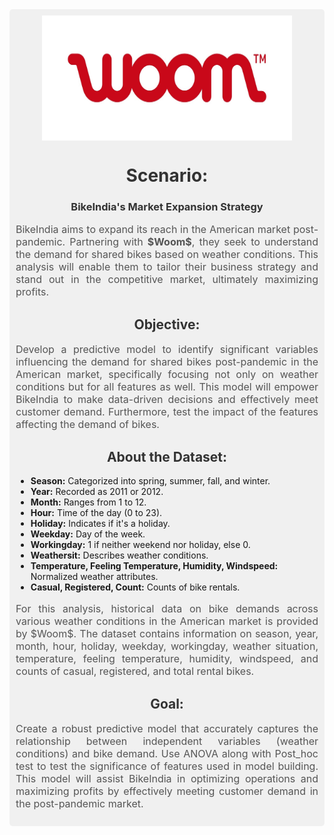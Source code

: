 <div style="background-color:#f0f0f0; padding:10px; border-radius:5px;">
    <img src="woom_rgb.jpg" width="400" height="200" style="display:block; margin:auto;" align = "center">
    <h1 style="color:#333333; text-align:center;">Scenario:</h1>
    <h3 style="color:#333333; text-align:center;">BikeIndia's Market Expansion Strategy</h3>
    <p style="color:#555555; font-size:16px; text-align:justify;">
        BikeIndia aims to expand its reach in the American market post-pandemic. Partnering with <strong>$Woom$</strong>, they seek to understand the demand for shared bikes based on weather conditions. This analysis will enable them to tailor their business strategy and stand out in the competitive market, ultimately maximizing profits.
    </p>
    <h2 style="color:#333333; text-align:center;">Objective:</h2>
    <p style="color:#555555; font-size:16px; text-align:justify;">
        Develop a predictive model to identify significant variables influencing the demand for shared bikes post-pandemic in the American market, specifically focusing not only on weather conditions but for all features as well. This model will empower BikeIndia to make data-driven decisions and effectively meet customer demand. Furthermore, test the impact of the features affecting the demand of bikes. 
    </p>
    <h2 style="color:#333333; text-align:center;">About the Dataset:</h2>
    <ul>
        <li><strong>Season:</strong> Categorized into spring, summer, fall, and winter.</li>
        <li><strong>Year:</strong> Recorded as 2011 or 2012.</li>
        <li><strong>Month:</strong> Ranges from 1 to 12.</li>
        <li><strong>Hour:</strong> Time of the day (0 to 23).</li>
        <li><strong>Holiday:</strong> Indicates if it's a holiday.</li>
        <li><strong>Weekday:</strong> Day of the week.</li>
        <li><strong>Workingday:</strong> 1 if neither weekend nor holiday, else 0.</li>
        <li><strong>Weathersit:</strong> Describes weather conditions.</li>
        <li><strong>Temperature, Feeling Temperature, Humidity, Windspeed:</strong> Normalized weather attributes.</li>
        <li><strong>Casual, Registered, Count:</strong> Counts of bike rentals.</li>
    </ul>
    <p style="color:#555555; font-size:16px; text-align:justify;">
        For this analysis, historical data on bike demands across various weather conditions in the American market is provided by $Woom$. The dataset contains information on season, year, month, hour, holiday, weekday, workingday, weather situation, temperature, feeling temperature, humidity, windspeed, and counts of casual, registered, and total rental bikes.
    </p>
    <h2 style="color:#333333; text-align:center;">Goal:</h2>
    <p style="color:#555555; font-size:16px; text-align:justify;">
        Create a robust predictive model that accurately captures the relationship between independent variables (weather conditions) and bike demand. Use ANOVA along with Post_hoc test to test the significance of features used in model building. This model will assist BikeIndia in optimizing operations and maximizing profits by effectively meeting customer demand in the post-pandemic market.
    </p>
</div>
